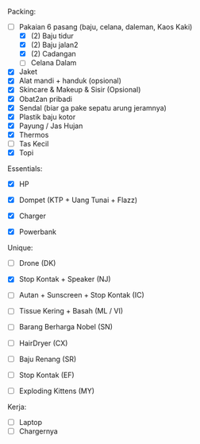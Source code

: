 Packing:
- [ ] Pakaian 6 pasang (baju, celana, daleman, Kaos Kaki)
	 - [x] (2) Baju tidur
	 - [x] (2) Baju jalan2 
	 - [x] (2) Cadangan
	 - [ ] Celana Dalam
- [x] Jaket 
- [x] Alat mandi + handuk (opsional)    
- [x] Skincare & Makeup & Sisir (Opsional)    
- [x] Obat2an pribadi
- [x] Sendal (biar ga pake sepatu arung jeramnya)
- [x] Plastik baju kotor
- [x] Payung / Jas Hujan
- [x] Thermos
- [ ] Tas Kecil
- [x] Topi  

Essentials:
- [x] HP
- [x] Dompet (KTP + Uang Tunai + Flazz)
- [x] Charger
- [x] Powerbank


Unique:
- [ ] Drone (DK)
- [x] Stop Kontak + Speaker (NJ)
- [ ] Autan + Sunscreen + Stop Kontak (IC)
- [ ] Tissue Kering + Basah (ML / VI)
- [ ] Barang Berharga Nobel (SN)
- [ ] HairDryer (CX)
- [ ] Baju Renang (SR)
- [ ] Stop Kontak (EF)
- [ ] Exploding Kittens (MY)


Kerja:
- [ ] Laptop
- [ ] Chargernya